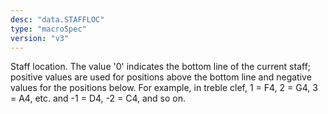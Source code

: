 ```yaml
---
desc: "data.STAFFLOC"
type: "macroSpec"
version: "v3"
---
```


Staff location. The value '0' indicates the bottom line of the current staff; positive
values are used for positions above the bottom line and negative values for the positions
below. For example, in treble clef, 1 = F4, 2 = G4, 3 = A4, etc. and -1 = D4, -2 =
C4, and
so on.